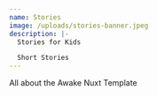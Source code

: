 ```yaml
---
name: Stories
image: /uploads/stories-banner.jpeg
description: |-
  Stories for Kids

  Short Stories
---
```

All about the Awake Nuxt Template
